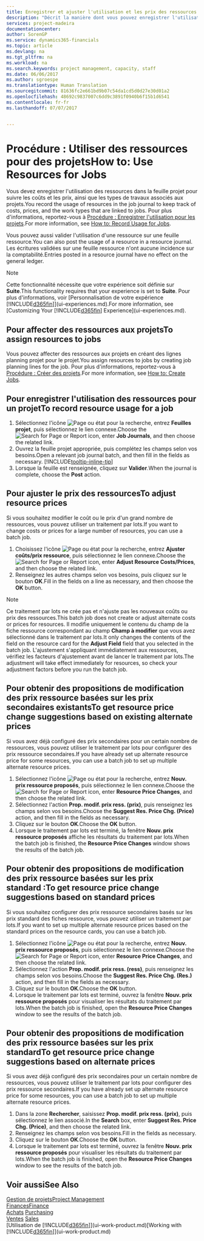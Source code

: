 ```yaml
---
title: Enregistrer et ajuster l'utilisation et les prix des ressources| Microsoft Docs
description: "Décrit la manière dont vous pouvez enregistrer l'utilisation ou la consommation ressource associée à un projet, de garder la trace et de gérer les coûts, les prix, ainsi que les types de travaux."
services: project-madeira
documentationcenter: 
author: SorenGP
ms.service: dynamics365-financials
ms.topic: article
ms.devlang: na
ms.tgt_pltfrm: na
ms.workload: na
ms.search.keywords: project management, capacity, staff
ms.date: 06/06/2017
ms.author: sgroespe
ms.translationtype: Human Translation
ms.sourcegitcommit: 81636fc2e661bd9b07c54da1cd5d0d27e30d01a2
ms.openlocfilehash: 48692c9837007c6dd9c3891f0940b6f15b1d6541
ms.contentlocale: fr-fr
ms.lasthandoff: 07/07/2017


---
```

# <a name="how-to-use-resources-for-jobs"></a><span data-ttu-id="a0642-103">Procédure : Utiliser des ressources pour des projets</span><span class="sxs-lookup"><span data-stu-id="a0642-103">How to: Use Resources for Jobs</span></span>
<span data-ttu-id="a0642-104">Vous devez enregistrer l'utilisation des ressources dans la feuille projet pour suivre les coûts et les prix, ainsi que les types de travaux associés aux projets.</span><span class="sxs-lookup"><span data-stu-id="a0642-104">You record the usage of resources in the job journal to keep track of costs, prices, and the work types that are linked to jobs.</span></span> <span data-ttu-id="a0642-105">Pour plus d'informations, reportez-vous à [Procédure : Enregistrer l'utilisation pour les projets](projects-how-record-job-usage.md).</span><span class="sxs-lookup"><span data-stu-id="a0642-105">For more information, see [How to: Record Usage for Jobs](projects-how-record-job-usage.md).</span></span>

<span data-ttu-id="a0642-106">Vous pouvez aussi valider l'utilisation d'une ressource sur une feuille ressource.</span><span class="sxs-lookup"><span data-stu-id="a0642-106">You can also post the usage of a resource in a resource journal.</span></span> <span data-ttu-id="a0642-107">Les écritures validées sur une feuille ressource n'ont aucune incidence sur la comptabilité.</span><span class="sxs-lookup"><span data-stu-id="a0642-107">Entries posted in a resource journal have no effect on the general ledger.</span></span>

> [!NOTE]  
>   <span data-ttu-id="a0642-108">Cette fonctionnalité nécessite que votre expérience soit définie sur **Suite**.</span><span class="sxs-lookup"><span data-stu-id="a0642-108">This functionality requires that your experience is set to **Suite**.</span></span> <span data-ttu-id="a0642-109">Pour plus d'informations, voir [Personnalisation de votre expérience [!INCLUDE[d365fin](includes/d365fin_md.md)]](ui-experiences.md).</span><span class="sxs-lookup"><span data-stu-id="a0642-109">For more information, see [Customizing Your [!INCLUDE[d365fin](includes/d365fin_md.md)] Experience](ui-experiences.md).</span></span>

## <a name="to-assign-resources-to-jobs"></a><span data-ttu-id="a0642-110">Pour affecter des ressources aux projets</span><span class="sxs-lookup"><span data-stu-id="a0642-110">To assign resources to jobs</span></span>
<span data-ttu-id="a0642-111">Vous pouvez affecter des ressources aux projets en créant des lignes planning projet pour le projet.</span><span class="sxs-lookup"><span data-stu-id="a0642-111">You assign resources to jobs by creating job planning lines for the job.</span></span> <span data-ttu-id="a0642-112">Pour plus d'informations, reportez-vous à [Procédure : Créer des projets](projects-how-create-jobs.md).</span><span class="sxs-lookup"><span data-stu-id="a0642-112">For more information, see [How to: Create Jobs](projects-how-create-jobs.md).</span></span>

## <a name="to-record-resource-usage-for-a-job"></a><span data-ttu-id="a0642-113">Pour enregistrer l'utilisation des ressources pour un projet</span><span class="sxs-lookup"><span data-stu-id="a0642-113">To record resource usage for a job</span></span>
1. <span data-ttu-id="a0642-114">Sélectionnez l'icône ![Page ou état pour la recherche](media/ui-search/search_small.png "Page ou état pour la recherche"), entrez **Feuilles projet**, puis sélectionnez le lien connexe.</span><span class="sxs-lookup"><span data-stu-id="a0642-114">Choose the ![Search for Page or Report](media/ui-search/search_small.png "Search for Page or Report icon") icon, enter **Job Journals**, and then choose the related link.</span></span>
2. <span data-ttu-id="a0642-115">Ouvrez la feuille projet appropriée, puis complétez les champs selon vos besoins.</span><span class="sxs-lookup"><span data-stu-id="a0642-115">Open a relevant job journal batch, and then fill in the fields as necessary.</span></span> [!INCLUDE[tooltip-inline-tip](includes/tooltip-inline-tip_md.md)]
3. <span data-ttu-id="a0642-116">Lorsque la feuille est renseignée, cliquez sur **Valider**.</span><span class="sxs-lookup"><span data-stu-id="a0642-116">When the journal is complete, choose the **Post** action.</span></span>

## <a name="to-adjust-resource-prices"></a><span data-ttu-id="a0642-117">Pour ajuster le prix des ressources</span><span class="sxs-lookup"><span data-stu-id="a0642-117">To adjust resource prices</span></span>
<span data-ttu-id="a0642-118">Si vous souhaitez modifier le coût ou le prix d'un grand nombre de ressources, vous pouvez utiliser un traitement par lots.</span><span class="sxs-lookup"><span data-stu-id="a0642-118">If you want to change costs or prices for a large number of resources, you can use a batch job.</span></span>  

1. <span data-ttu-id="a0642-119">Choisissez l'icône ![Page ou état pour la recherche](media/ui-search/search_small.png "icône Page ou état pour la recherche"), entrez **Ajuster coûts/prix ressource**, puis sélectionnez le lien connexe.</span><span class="sxs-lookup"><span data-stu-id="a0642-119">Choose the ![Search for Page or Report](media/ui-search/search_small.png "Search for Page or Report icon") icon, enter **Adjust Resource Costs/Prices**, and then choose the related link.</span></span>
2. <span data-ttu-id="a0642-120">Renseignez les autres champs selon vos besoins, puis cliquez sur le bouton **OK**.</span><span class="sxs-lookup"><span data-stu-id="a0642-120">Fill in the fields on a line as necessary, and then choose the **OK** button.</span></span>

> [!NOTE]  
>   <span data-ttu-id="a0642-121">Ce traitement par lots ne crée pas et n'ajuste pas les nouveaux coûts ou prix des ressources.</span><span class="sxs-lookup"><span data-stu-id="a0642-121">This batch job does not create or adjust alternate costs or prices for resources.</span></span> <span data-ttu-id="a0642-122">Il modifie uniquement le contenu du champ de la fiche ressource correspondant au champ **Champ à modifier** que vous avez sélectionné dans le traitement par lots.</span><span class="sxs-lookup"><span data-stu-id="a0642-122">It only changes the contents of the field on the resource card for the **Adjust Field** field that you selected in the batch job.</span></span> <span data-ttu-id="a0642-123">L'ajustement s'appliquant immédiatement aux ressources, vérifiez les facteurs d'ajustement avant de lancer le traitement par lots.</span><span class="sxs-lookup"><span data-stu-id="a0642-123">The adjustment will take effect immediately for resources, so check your adjustment factors before you run the batch job.</span></span>

## <a name="to-get-resource-price-change-suggestions-based-on-existing-alternate-prices"></a><span data-ttu-id="a0642-124">Pour obtenir des propositions de modification des prix ressource basées sur les prix secondaires existants</span><span class="sxs-lookup"><span data-stu-id="a0642-124">To get resource price change suggestions based on existing alternate prices</span></span>
<span data-ttu-id="a0642-125">Si vous avez déjà configuré des prix secondaires pour un certain nombre de ressources, vous pouvez utiliser le traitement par lots pour configurer des prix ressource secondaires.</span><span class="sxs-lookup"><span data-stu-id="a0642-125">If you have already set up alternate resource price for some resources, you can use a batch job to set up multiple alternate resource prices.</span></span>

1. <span data-ttu-id="a0642-126">Sélectionnez l'icône ![Page ou état pour la recherche](media/ui-search/search_small.png "icône Page ou état pour la recherche"), entrez **Nouv. prix ressource proposés**, puis sélectionnez le lien connexe.</span><span class="sxs-lookup"><span data-stu-id="a0642-126">Choose the ![Search for Page or Report](media/ui-search/search_small.png "Search for Page or Report icon") icon, enter **Resource Price Changes**, and then choose the related link.</span></span>
2. <span data-ttu-id="a0642-127">Sélectionnez l'action **Prop. modif. prix ress. (prix)**, puis renseignez les champs selon vos besoins.</span><span class="sxs-lookup"><span data-stu-id="a0642-127">Choose the **Suggest Res. Price Chg. (Price)** action, and then fill in the fields as necessary.</span></span>
3. <span data-ttu-id="a0642-128">Cliquez sur le bouton **OK**.</span><span class="sxs-lookup"><span data-stu-id="a0642-128">Choose the **OK** button.</span></span>  
4. <span data-ttu-id="a0642-129">Lorsque le traitement par lots est terminé, la fenêtre **Nouv. prix ressource proposés** affiche les résultats du traitement par lots.</span><span class="sxs-lookup"><span data-stu-id="a0642-129">When the batch job is finished, the **Resource Price Changes** window shows the results of the batch job.</span></span>

## <a name="to-get-resource-price-change-suggestions-based-on-standard-prices"></a><span data-ttu-id="a0642-130">Pour obtenir des propositions de modification des prix ressource basées sur les prix standard :</span><span class="sxs-lookup"><span data-stu-id="a0642-130">To get resource price change suggestions based on standard prices</span></span>
<span data-ttu-id="a0642-131">Si vous souhaitez configurer des prix ressource secondaires basés sur les prix standard des fiches ressource, vous pouvez utiliser un traitement par lots.</span><span class="sxs-lookup"><span data-stu-id="a0642-131">If you want to set up multiple alternate resource prices based on the standard prices on the resource cards, you can use a batch job.</span></span>  

1. <span data-ttu-id="a0642-132">Sélectionnez l'icône ![Page ou état pour la recherche](media/ui-search/search_small.png "icône Page ou état pour la recherche"), entrez **Nouv. prix ressource proposés**, puis sélectionnez le lien connexe.</span><span class="sxs-lookup"><span data-stu-id="a0642-132">Choose the ![Search for Page or Report](media/ui-search/search_small.png "Search for Page or Report icon") icon, enter **Resource Price Changes**, and then choose the related link.</span></span>
2. <span data-ttu-id="a0642-133">Sélectionnez l'action **Prop. modif. prix ress. (ress)**, puis renseignez les champs selon vos besoins.</span><span class="sxs-lookup"><span data-stu-id="a0642-133">Choose the **Suggest Res. Price Chg. (Res.)** action, and then fill in the fields as necessary.</span></span>  
3. <span data-ttu-id="a0642-134">Cliquez sur le bouton **OK**.</span><span class="sxs-lookup"><span data-stu-id="a0642-134">Choose the **OK** button.</span></span>  
4. <span data-ttu-id="a0642-135">Lorsque le traitement par lots est terminé, ouvrez la fenêtre **Nouv. prix ressource proposés** pour visualiser les résultats du traitement par lots.</span><span class="sxs-lookup"><span data-stu-id="a0642-135">When the batch job is finished, open the **Resource Price Changes** window to see the results of the batch job.</span></span>

## <a name="to-get-resource-price-change-suggestions-based-on-alternate-prices"></a><span data-ttu-id="a0642-136">Pour obtenir des propositions de modification des prix ressource basées sur les prix standard</span><span class="sxs-lookup"><span data-stu-id="a0642-136">To get resource price change suggestions based on alternate prices</span></span>
<span data-ttu-id="a0642-137">Si vous avez déjà configuré des prix secondaires pour un certain nombre de ressources, vous pouvez utiliser le traitement par lots pour configurer des prix ressource secondaires.</span><span class="sxs-lookup"><span data-stu-id="a0642-137">If you have already set up alternate resource price for some resources, you can use a batch job to set up multiple alternate resource prices.</span></span>

1. <span data-ttu-id="a0642-138">Dans la zone **Rechercher**, saisissez **Prop. modif. prix ress. (prix)**, puis sélectionnez le lien associé.</span><span class="sxs-lookup"><span data-stu-id="a0642-138">In the **Search** box, enter **Suggest Res. Price Chg. (Price)**, and then choose the related link.</span></span>  
2. <span data-ttu-id="a0642-139">Renseignez les champs selon vos besoins.</span><span class="sxs-lookup"><span data-stu-id="a0642-139">Fill in the fields as necessary.</span></span>
3. <span data-ttu-id="a0642-140">Cliquez sur le bouton **OK**.</span><span class="sxs-lookup"><span data-stu-id="a0642-140">Choose the **OK** button.</span></span>  
4. <span data-ttu-id="a0642-141">Lorsque le traitement par lots est terminé, ouvrez la fenêtre **Nouv. prix ressource proposés** pour visualiser les résultats du traitement par lots.</span><span class="sxs-lookup"><span data-stu-id="a0642-141">When the batch job is finished, open the **Resource Price Changes** window to see the results of the batch job.</span></span>

## <a name="see-also"></a><span data-ttu-id="a0642-142">Voir aussi</span><span class="sxs-lookup"><span data-stu-id="a0642-142">See Also</span></span>
[<span data-ttu-id="a0642-143">Gestion de projets</span><span class="sxs-lookup"><span data-stu-id="a0642-143">Project Management</span></span>](projects-manage-projects.md)  
[<span data-ttu-id="a0642-144">Finances</span><span class="sxs-lookup"><span data-stu-id="a0642-144">Finance</span></span>](finance.md)  
<span data-ttu-id="a0642-145">[Achats](purchasing-manage-purchasing.md)       </span><span class="sxs-lookup"><span data-stu-id="a0642-145">[Purchasing](purchasing-manage-purchasing.md)       </span></span>  
<span data-ttu-id="a0642-146">[Ventes](sales-manage-sales.md)   </span><span class="sxs-lookup"><span data-stu-id="a0642-146">[Sales](sales-manage-sales.md)   </span></span>  
<span data-ttu-id="a0642-147">[Utilisation de [!INCLUDE[d365fin](includes/d365fin_md.md)]](ui-work-product.md)</span><span class="sxs-lookup"><span data-stu-id="a0642-147">[Working with [!INCLUDE[d365fin](includes/d365fin_md.md)]](ui-work-product.md)</span></span>  

